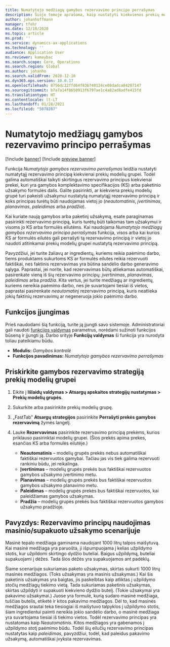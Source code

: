 ```yaml
---
title: Numatytojo medžiagų gamybos rezervavimo principo perrašymas
description: Šioje temoje aprašoma, kaip nustatyti kiekvienos prekių modelių grupės numatytąjį rezervavimo principą, kad būtų automatiškai taikomi skirtingi rezervavimo principai kiekvienai prekei, kuri komplektavimo specifikacijos (KS) arba paketinio užsakymo formulės dalis.
author: johanhoffmann
manager: tfehr
ms.date: 12/10/2020
ms.topic: article
ms.prod: ''
ms.service: dynamics-ax-applications
ms.technology: ''
audience: Application User
ms.reviewer: kamaybac
ms.search.scope: Core, Operations
ms.search.region: Global
ms.author: johanho
ms.search.validFrom: 2020-12-10
ms.dyn365.ops.version: 10.0.17
ms.openlocfilehash: 8756dc22ffd64f836740124ce08dadca84207147
ms.sourcegitcommit: b7a7a14f8650913f6797ae1c4a82ad8adfe415fd
ms.translationtype: HT
ms.contentlocale: lt-LT
ms.lasthandoff: 01/28/2021
ms.locfileid: "5078287"
---
```

# <a name="override-the-default-reservation-principle-for-materials-in-production"></a>Numatytojo medžiagų gamybos rezervavimo principo perrašymas

[!include [banner](../includes/banner.md)]
[!include [preview banner](../includes/preview-banner.md)]

Funkcija *Numatytojo gamybos rezervavimo perrašymas* leidžia nustatyti numatytąjį rezervavimo principą kiekvienai prekių modelių grupei. Todėl galima automatiškai taikyti skirtingus rezervavimo principus kiekvienai prekei, kuri yra gamybos komplektavimo specifikacijos (KS) arba paketinio užsakymo formulės dalis. Galite pasirinkti, ar kiekviena prekių modelių grupė turi pakeisti užsakymui nustatytą numatytąjį rezervavimo principą ir koks principas turėtų būti naudojamas vietoj jo (*neautomatinis*, *įvertinimas*, *planavimas*, *paleidimas* arba *pradžia*).

Kai kuriate naują gamybos arba paketinį užsakymą, esate paraginamas pasirinkti rezervavimo principą, kuris turėtų būti taikomas tam užsakymui ir visoms jo KS arba formulės eilutėms. Kai naudojama *Numatytojo medžiagų gamybos rezervavimo principo perrašymas* funkcija, visos arba kai kurios KS ar formulės eilutės gali perrašyti tą rezervavimo principą ir vietoj jo naudoti atitinkamai prekių modelių grupei nustatytą rezervavimo principą.

Pavyzdžiui, jei turite žaliavų ar ingredientų, kuriems reikia paėmimo darbo, tiems produktams sukurtoms KS ar formulės eilutes reikia rezervuoti faktiškai, nes faktinis rezervavimas yra būtina sandėlio darbo generavimo sąlyga. Paprastai, jei norite, kad rezervavimas būtų atliekamas automatiškai, pasirenkate vieną iš šių rezervavimo principų: *įvertinimas*, *planavimas*, *paleidimas* arba *pradžia*. Kita vertus, jei turite medžiagų ar ingredientų, kuriems nereikia paėmimo darbo, nes jie suvartojami tiesiai iš vietos, paprastai pasirenkate *neautomatinį* rezervavimo principą, kuris neatlieka jokių faktinių rezervavimų ar negeneruoja jokio paėmimo darbo.

## <a name="turn-on-the-feature"></a>Funkcijos įjungimas

Prieš naudodami šią funkciją, turite ją įjungti savo sistemoje. Administratoriai gali naudoti [funkcijos valdymas](../../fin-ops-core/fin-ops/get-started/feature-management/feature-management-overview.md) parametrus, norėdami sužinoti funkcijos būseną ir įjungti ją. Darbo srityje **Funkcijų valdymas** ši funkcija yra nurodyta toliau pateikiamu būdu.

- **Modulis:** *Gamybos kontrolė*
- **Funkcijos pavadinimas:** *Numatytojo gamybos rezervavimo perrašymas*

## <a name="assign-a-production-reservation-policy-to-an-item-model-group"></a>Priskirkite gamybos rezervavimo strategiją prekių modelių grupei

1. Eikite į **Išlaidų valdymas &gt; Atsargų apskaitos strategijų nustatymas &gt; Prekių modelių grupės**.
1. Sukurkite arba pasirinkite prekių modelių grupę.
1. „FastTab” **Atsargų strategijos** pasirinkite **Perrašyti prekės gamybos rezervavimą** žymės langelį.
1. Lauke **Rezervavimas** pasirinkite rezervavimo principą prekėms, kurios priklauso pasirinktai modelių grupei. (Šios prekės apima prekes, esančias KS arba formulės eilutėje.)

    - **Neautomatinis** – modelių grupės prekės nebus automatiškai faktiškai rezervuotos gamybai. Tačiau jas vis tiek galima rezervuoti rankiniu būdu, jei reikalinga.
    - **Įvertinimas** – modelių grupės prekės bus faktiškai rezervuotos gamybos užsakymo įvertinimo metu.
    - **Planavimas** – modelių grupės prekės bus faktiškai rezervuotos gamybos užsakymo planavimo metu.
    - **Paleidimas** – modelių grupės prekės bus faktiškai rezervuotos, kai paleidžiamas gamybos užsakymas.
    - **Pradžia** – modelių grupės prekės bus faktiškai rezervuotos gamybos užsakymo pradžioje.

## <a name="example-using-reservation-principles-in-a-bulkpack-scenario"></a>Pavyzdys: Rezervavimo principų naudojimas masinio/supakuoto užsakymo scenarijuje

Masinė tepalo medžiaga gaminama naudojant 1000 litrų talpos maišytuvą. Kai masinė medžiaga yra paruošta, ji išpumpuojama į kelias užpildymo stotis, kur užpildomi skirtingo dydžio buteliai. Baigus užpildymą, buteliai supakuojami į dėžes. Tada šios dėžės yra supakuojamos ant padėklų.

Šiame scenarijuje sukuriamas paketo užsakymas, skirtas sukurti 1000 litrų masinės medžiagos. (Toks užsakymas yra masinis užsakymas.) Kai šis paketinis užsakymas yra baigtas, jis paskelbtas kaip atliktas į užpildymo stočių medžiagų tiekimo vietą. Tada sukuriamas paketinis užsakymas, skirtas užpildyti ir supakuoti kiekvieno dydžio butelį. (Tokie užsakymai yra pakavimo užsakymai.) Juose yra formulė, kurią sudaro masinė medžiaga, tuščias butelis, etiketė ir kitos pakavimo medžiagos. Dėl to, kad masinės medžiagos srautai teka tiesiogiai iš maišytuvo talpyklos į užpildymo stotis, šiam ingredientui paimti nereikia jokio sandėlio darbo, o masinė medžiaga yra suvartojama tiesiai iš tiekimo vietos. Todėl rezervavimo principas yra nustatomas kaip *Neautomatinis*. Kitos medžiagos yra gabenamos į užpildymo stotį paėmimo būdu. Todėl šių eilučių rezervavimo principas nustatytas kaip *paleidimas*, pavyzdžiui, todėl, kad paleidus pakavimo užsakymą, automatiškai įvyksta rezervavimas.
